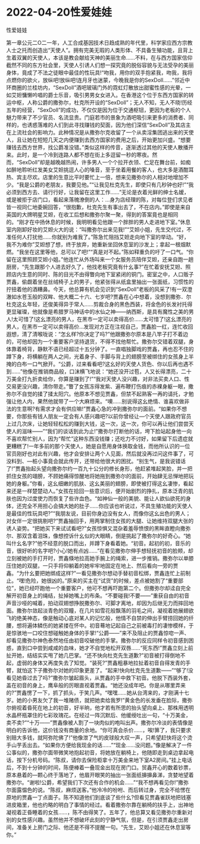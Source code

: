 # 2022-04-20性爱娃娃



性爱娃娃



第一章公元二O二一年，人工合成基因技术日趋成熟的年代里，科学家应西方宗教人士之托而创造出“天使人”。拥有完美无瑕的人类形体、不具备生殖功能，且背上生着双翼的天使人，本该是教会献给天神的美丽生命……不料，在与西方国家信仰截然不同的东方社会里，天使人引诱人们想一探究竟的脱俗容貌与无法受孕的美丽身体，竟成了不法之徒眼中最佳的性玩具!“吻我，用你的双手抱紧我，吻我，我将点燃你的欲火，放纵吧!放纵吧!连月牙也迷蒙，今晚我是你的SexDoll……”邻近中环商圈的兰桂坊内，“SexDoll”酒吧玻璃门外的霓虹灯散放出甜蜜性感的光晕，一如艾妲慵懒吟唱的爵士乐音，吸引男男女女进入。在香港这个位于东西方国家的转运中枢，人称公爵的撒弥尔，杜克所开设的“SexDoll”；无人不知，无人不晓!历经五年的经营，“SexDoll”的成功，不仅仅是因为位于交通枢钮，更因为老板的个人魅力带来了不少官员、名流显贵。门庭若市的景象为酒吧吸引来更多的消费者、同样的，也诱惑落难的人们到此寻找赚钱的契面，因为他们深信“SexDoll”及其店主在上流社会的影响力。此种情况是从撒弥尔克收留了一个从卖淫集团逃出来的天使人，且让她在短短几天之内便赚到去西方国家的费用之后，开始更加兴盛。“想要赚钱去西方世界，找公爵准没错。”类似这样的传音，逐渐透过其他的天使人散播开来。此时，是一个冷到连路人都不想在街上多逗留一秒的寒夜。然而，“SexDoll”却是越晚越热闹，许多男人一个个拉开衣领、伫足在舞台前，如痴如醉地聆听红发美女艾妲挑逗人心的嗓音，至于坐着用餐的客人，也大多是酒酣耳热、宾主尽欢。店里的生意比平时要忙上一倍，想来见撒弥尔的人相对地增加不少。“我是公爵的老朋友，我要见他。”“让我见杜克先生，即使只有几秒钟也好!”“我必须到西方去、请行行好，让我留在这里工作……”无论是衣着光鲜的绅士名嫒，或是被拒于店门口，看起来落魄潦倒的人：…身为店经理的陈，对每位登们求见者皆一视同仁地委婉回答，“很抱歉，杜克先生有事出去了，不在店内。”即使是来自英国的大牌明星艾妲，在收工后想和撒弥尔聚一聚，得到的答案竟也是相同的。“刚才在中扬休息的时候，我明明看见他跟一个胖胖的男人走进地下室。”休息室内刚卸好妆的艾妲火大的说：“叫撒弥尔出来见我!”“艾妲小姐，先生交代过，不准任何人打扰他……你就别为难我了。”陈急忙阻挡艾妲走向地下室的举动。“好，我不为难你”艾妲想了想，终于放弃，她重新坐回休息室的沙发上；拿起一根烟默燃。“我坐在这里等他，总可以了吧!”“真是对不起。”陈如释重负的吁了一口气。“你留在这里照顾艾妲小姐。”他连忙从外场叫来一个女服务员陪伴艾妲，还亲自跑一趟厨房，“先生跟那个人进去好久了，他找老板究竟有什幺事?”在忙着安抚艾妲、照顾店内生意的同时、陈的目光不由得瞥向地下室紧闭的铜门。密室之中，人口贩子贾鑫，偷觑着坐在丝绒椅子上的男子，他紧张得从纸盒里抽出一张面纸，习惯性的拧扭着他的酒糟鼻。今天，他总算有机会见识到“SexDoll”老板的风采了!有一双澄澈如水苍玉般的双眸、他大概二十六、七岁吧?贾鑫在心中想着，没想到撒弥．尔杜克这幺年轻，还俊美得异于常人……剪裁合身的黑色西装，将金色的长发衬托得更显璀璨，他就像是希腊罗马神话中的水仙之神——纳西斯，是具有魔性之美的男人!太可惜了!这幺漂亮的男人，在黑市一定可以卖得高价……太可惜了!这幺漂亮的男人，在黑市一定可以卖得高价…发现对方正在注视自己，贾鑫脸一红，连忙收回遐想，清了清喉咙说：“怎幺样?你决定了吗?”他跟撒弥尔原本是八竿子打不着边的，可他却因为一个重要客户坚持退货，不得不找他帮忙。撒弥尔交错着双腿，身体靠着椅背，静默不语已经超过十五分钟了。一直唱独脚戏的贾鑫，再也忍不住的蹲下身，将横躺在两人之间，光着身子、手脚与背上的翅膀至被绑住的女孩身上半掩的白布一口气掀开。“公爵，过来看看吧?这幺好的天使人货色、你以后再也遇不到……”他像在推销商品般，口沫横飞地说：“她还没开过苞，人又长得漂亮，二十万美金打九折卖给你，你算是赚到了!”“我对天使人没兴趣，对非法买卖人口、性交易更没兴趣，清你带走。”瞥了女孩冻得发紫、遍布鞭打伤痕的赤裸身躯一眼，撒弥尔不自觉的揉了揉太阳穴。他原本不想见贾鑫，但禁不起熟客一再的请托，才勉强让他人内，果然他就带了一个大麻烦来。“噢……别说得这幺绝情、谁喜欢做非法的生意啊?有需求才会有供应嘛!”贾鑫心急的冲到撒弥尔的面前。“如果你不想要，你那些有钱人朋友一定会有人感兴趣吧?以前你曾经让—个天使人跟政府官员上过几次床，让她轻轻松松的赚到大钱，这一次，这一次，你可以再让他们尝尝天使人的滋味——”“我们的谈话到此为止!”撒弥尔打断他的话，垮下脸站起身他一向不喜欢帮忙别人，因为“帮忙”这种东西没钱赚；还吃力不讨好，如果留下后遗症就更糟糕了!一年多前的那个天使人，她是自愿用身体换取金钱，而他所认识的一位官员刚好也对此有兴趣，他才会安排让两个人见面，然后就没再过问这件事了，可没料到、—桩小事竟会就此传开，还带给他很大的困扰。“别生气，是我说错话了!”贾鑫抬起头望向撒弥尔约一百九十公分的修长身形，他赶紧堆起笑脸，并一把抓住女孩的翊膀，不顾她痛得惊醒地将她拖到撒弥尔的面前，开始肆无忌惮地把玩她的身躯。”你看，这幺细嫩的肌肤、这幺美丽的翅膀，即使被打得这幺凄惨，看起来还是一样楚楚动人。”女孩在拾回一些意识后，便开始剧烈的挣扎，原本泛青的肌肤也因为过度使力而恢复了些许血色。“如神仙一般的美貌、能让人欲仙欲死的身体，还完全不用担心会搞大她的肚子……你应该也听说过，不具生殖功能的天使人是最佳的性玩具吧?”“我朋友说，目前你身边没有女人，而像你这幺出色的男人；对女伴一定很挑剔吧?”贾鑫抽回手，用两掌制住女孩的大腿、让她维持双腿大张的诱人姿势。“把她买下来试试看吧?”女孩惊惧又混杂着羞辱愤恨的黑眸直瞪向撒弥尔、那双含着泪珠，像想控诉什幺似的大眼睛，倒是挑起了撒弥尔的好奇心。“她叫什幺名字?”他不经意的脱口而出，并蹲下身看着她。“初音。起初的初，音乐的音，很好听的名字吧?小心!她有点凶……”在看见撒弥尔伸手想轻抚初音的脸颊，却立刻被她的手打开时，贾鑫倏地拉高她手腕上的绳索，进一步推销。撒弥尔以单膝压住她的双腿，一只手将仰躺着的她牢牢地固定在地上、然后看向一旁的贾鑫。“为什幺要把她绑成这样?”一看见撒弥尔想动手替初音松绑，贾鑫连忙上前制止。“嘿!危险，她很凶的。”原来的买主在“试货”的时候，差点被她割了“重要部位”，她已经吓跑他一个重要客户，他可不想再吓跑第二个。但撒弥尔却迳自完全解开初音身上的绳结，扯掉她嘴上的布条。“不要碰我!不要——”重获自由的初音声音沙哑的喊着，拍动双翅想挣脱撒弥尔、可脚才离地，却因为后继无力而摔回地面。撒弥尔敛起淡青色的双瞳，在几片如雪花般飘落的羽毛之间，凝视着她展翅欲飞的绝美神态，像是触动心底对某人的记忆般，他情不自禁的伸出手臂捞回她的纤腰，想将遍体鳞伤的她紧搂在怀中。初音蓦地记起自己之前被毒打的凄惨模样，于是惊骇地一口咬住想碰触她身体的手掌!“公爵——”来不及阻止的贾鑫惊唿一声、却看见撒弥尔神色泰然地任由初音咬破他的手掌。撒弥尔的反应同样令初音感到困惑，直到口中尝到咸咸的血味，她才不自觉地松开双唇……“死东西!”贾鑫立刻上前扯开她，结结实实甩了她几巴掌。“还不快向杜克先生道歉?”初音被打得倒地不起，虚弱的身体又再度失去了知觉。“装死?”贾鑫粗暴地拉扯着初音自得发青的手臂，就怕这下子撒弥尔对她的印象更差了。“起来!快向杜克先生道歉——”“够了!没看见她昏过去了吗?”撒弥尔皱起眉头，从贾鑫的手中救下初音。他脱下西装外套，盖在初音的身上，鹰阜般的厉眼直视着贾鑫。“她还没成年吧。你是从哪里弄来的?”贾鑫愣了一下，抓了抓头，于笑几声。“嘿嘿……她从台湾来的，才刚满十七岁。她的小男友欠了我一堆赌债，就把她卖给我罗!”黄金色的长发垂在脸际，撒弥尔俯视着昏死在地上的初音，好半晌，他才若有所思的抬头望向桌上、那株用透明水晶杯瓶罩住的七彩玫瑰花。在经过一阵沉默后、他缓绶吐出一句，“十万美金，卖不卖?”“十万——”贾鑫像被人割了一块肉似的咆叫出声。撒弥尔冷淡的表情像是明白的告诉他，这价钱没有商量的余地。“你可真会杀价……，唉!箅了，我只要求别赔大多钱，就阿弥陀佛了!”他像泄了气的皮球般大叹一声，只希望赶快将这个烫手山芋丢出去。“如果你方便给我现金的话……”“现金……没问题。”像是解决了一件公事似的，撒弥尔面带微笑地抱起初音，将她放在躺椅上，他随即走到桌边拿起电话，按下分机号码。“陈叔，请你去保险柜拿十万美金来地下室A2房间。”挂上电话后，不到十分钟的时间，陈便棒着一叠现金出现在房门口。贸鑫开心的数着钞票，原本悬着的—颗心终于落地了，他眉开眼笑的抽出一张面纸擤擤鼻涕，贪婪地望着撒弥尔。“谢啦!公爵，希望我们下次还有合作的机会……”“我不想再看见你!”撒弥尔面露愠色的说。“陈叔，麻烦送客。”他冷冷的吩咐、而后转过身，完全不给愣在原地的贾鑫一丁点面子。陈不知道他们到底谈了些什幺?但看见贾鑫雀跃地把钱塞进皮箱里，他也约略的明白了事情的经过。看着撒弥尔靠在躺椅的扶手上，出神地凝视着正昏睡着的女孩……，陈不由得笑了。五年了，他总算又看见撒弥尔重新对别的女性感兴趣。虽然他并不想破坏此刻的宁静气氛，但是，在引须贾鑫走出房间，准备关上房门之际、他还是不得不提醒一句。“先生，艾妲小姐还在休息室等你。”
            


